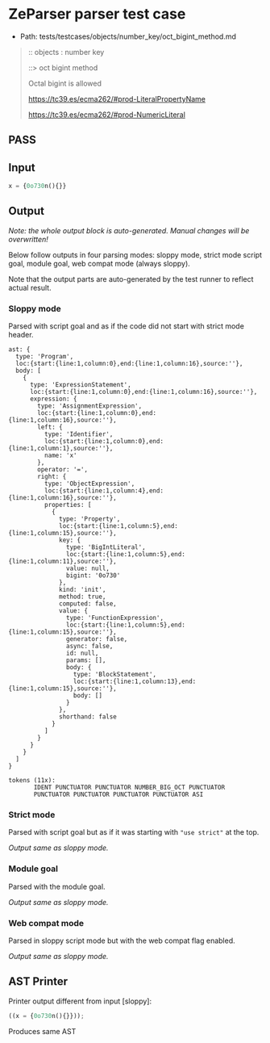 # ZeParser parser test case

- Path: tests/testcases/objects/number_key/oct_bigint_method.md

> :: objects : number key
>
> ::> oct bigint method
>
> Octal bigint is allowed
>
> 
>
> https://tc39.es/ecma262/#prod-LiteralPropertyName
>
> 
>
> https://tc39.es/ecma262/#prod-NumericLiteral
>
> 

## PASS

## Input

`````js
x = {0o730n(){}}
`````

## Output

_Note: the whole output block is auto-generated. Manual changes will be overwritten!_

Below follow outputs in four parsing modes: sloppy mode, strict mode script goal, module goal, web compat mode (always sloppy).

Note that the output parts are auto-generated by the test runner to reflect actual result.

### Sloppy mode

Parsed with script goal and as if the code did not start with strict mode header.

`````
ast: {
  type: 'Program',
  loc:{start:{line:1,column:0},end:{line:1,column:16},source:''},
  body: [
    {
      type: 'ExpressionStatement',
      loc:{start:{line:1,column:0},end:{line:1,column:16},source:''},
      expression: {
        type: 'AssignmentExpression',
        loc:{start:{line:1,column:0},end:{line:1,column:16},source:''},
        left: {
          type: 'Identifier',
          loc:{start:{line:1,column:0},end:{line:1,column:1},source:''},
          name: 'x'
        },
        operator: '=',
        right: {
          type: 'ObjectExpression',
          loc:{start:{line:1,column:4},end:{line:1,column:16},source:''},
          properties: [
            {
              type: 'Property',
              loc:{start:{line:1,column:5},end:{line:1,column:15},source:''},
              key: {
                type: 'BigIntLiteral',
                loc:{start:{line:1,column:5},end:{line:1,column:11},source:''},
                value: null,
                bigint: '0o730'
              },
              kind: 'init',
              method: true,
              computed: false,
              value: {
                type: 'FunctionExpression',
                loc:{start:{line:1,column:5},end:{line:1,column:15},source:''},
                generator: false,
                async: false,
                id: null,
                params: [],
                body: {
                  type: 'BlockStatement',
                  loc:{start:{line:1,column:13},end:{line:1,column:15},source:''},
                  body: []
                }
              },
              shorthand: false
            }
          ]
        }
      }
    }
  ]
}

tokens (11x):
       IDENT PUNCTUATOR PUNCTUATOR NUMBER_BIG_OCT PUNCTUATOR
       PUNCTUATOR PUNCTUATOR PUNCTUATOR PUNCTUATOR ASI
`````

### Strict mode

Parsed with script goal but as if it was starting with `"use strict"` at the top.

_Output same as sloppy mode._

### Module goal

Parsed with the module goal.

_Output same as sloppy mode._

### Web compat mode

Parsed in sloppy script mode but with the web compat flag enabled.

_Output same as sloppy mode._

## AST Printer

Printer output different from input [sloppy]:

````js
((x = {0o730n(){}}));
````

Produces same AST

